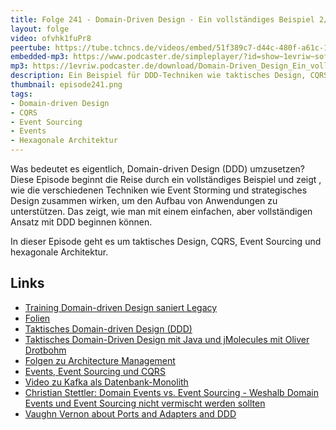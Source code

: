 ```yaml
---
title: Folge 241 - Domain-Driven Design - Ein vollständiges Beispiel 2/2
layout: folge
video: ofvhk1fuPr8
peertube: https://tube.tchncs.de/videos/embed/51f389c7-d44c-480f-a61c-13c29fa1aa1b
embedded-mp3: https://www.podcaster.de/simpleplayer/?id=show~1evriw~software-architektur-im-stream~pod-cf4a9c68b9a593f85282c5d2c3&v=1732283900
mp3: https://1evriw.podcaster.de/download/Domain-Driven_Design_Ein_vollstaendiges_Beispiel_2.png
description: Ein Beispiel für DDD-Techniken wie taktisches Design, CQRS, Event Sourcing, hexagonale Architektur
thumbnail: episode241.png
tags:
- Domain-driven Design
- CQRS
- Event Sourcing
- Events
- Hexagonale Architektur
---
```


Was bedeutet es eigentlich, Domain-driven Design (DDD) umzusetzen?
Diese Episode beginnt die Reise durch ein vollständiges Beispiel und
zeigt , wie die verschiedenen Techniken wie Event Storming und
strategisches Design zusammen wirken, um den Aufbau von Anwendungen zu
unterstützen. Das zeigt, wie man mit einem einfachen, aber
vollständigen Ansatz mit DDD beginnen können.

In dieser Episode geht es um taktisches Design, CQRS, Event Sourcing
und hexagonale Architektur.

## Links

- [Training Domain-driven Design saniert
  Legacy](https://www.socreatory.com/de/trainings/ddd-legacy-sanierung)
- [Folien](https://speakerdeck.com/ewolff/domain-driven-design-a-complete-example-ba6487a4-0244-4799-9b3d-ebd75d141850)
- [Taktisches Domain-driven Design
  (DDD)](https://software-architektur.tv/2024/05/03/folge214.html)
- [Taktisches Domain-Driven Design mit Java und jMolecules mit Oliver Drotbohm](https://software-architektur.tv/2024/05/31/episode219.html)
- [Folgen zu Architecture
  Management](https://software-architektur.tv/tags.html#Architecture%20Management)
- [Events, Event Sourcing und
  CQRS](https://software-architektur.tv/2022/04/22/folge116.html)
- [Video zu Kafka als Datenbank-Monolith](https://www.youtube.com/watch?v=RCHZ6oCNZvU)
- [Christian Stettler: Domain Events vs. Event Sourcing - Weshalb
Domain Events und Event Sourcing nicht vermischt werden
sollten](https://www.innoq.com/de/blog/2019/01/domain-events-vs-event-sourcing/)
- [Vaughn Vernon about Ports and Adapters and DDD](https://software-architektur.tv/2024/05/29/episode218.html)
